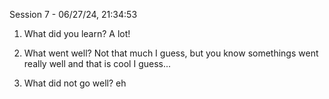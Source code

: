 Session 7 - 06/27/24, 21:34:53
1) What did you learn?
A lot!

2) What went well?
Not that much I guess, but you know somethings went really well and that is cool I guess...

3) What did not go well?
eh

